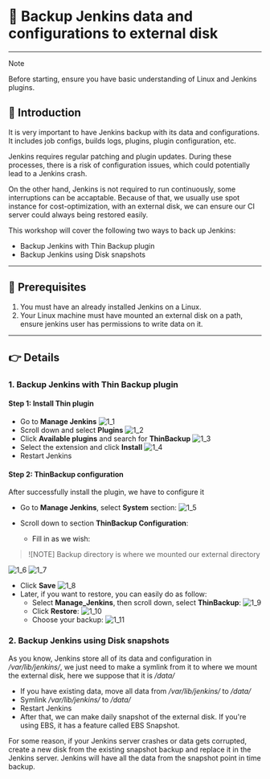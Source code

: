 # 🚀 Backup Jenkins data and configurations to external disk

---
> [!NOTE]
> Before starting, ensure you have basic understanding of Linux and Jenkins plugins.

## 🎤 Introduction

It is very important to have Jenkins backup with its data and configurations. It includes job configs, builds logs, plugins, plugin configuration, etc.

Jenkins requires regular patching and plugin updates. During these processes, there is a risk of configuration issues, which could potentially lead to a Jenkins crash.

On the other hand, Jenkins is not required to run continuously, some interruptions can be accaptable. Because of that, we usually use spot instance for cost-optimization, with an external disk, we can ensure our CI server could always being restored easily.

This workshop will cover the following two ways to back up Jenkins:

- Backup Jenkins with Thin Backup plugin
- Backup Jenkins using Disk snapshots

---

## 📝 Prerequisites

1. You must have an already installed Jenkins on a Linux.
2. Your Linux machine must have mounted an external disk on a path, ensure jenkins user has permissions to write data on it.

---

## 👉 Details

### 1. Backup Jenkins with Thin Backup plugin

#### Step 1: Install Thin plugin

- Go to __Manage Jenkins__
![1_1](/1_Backup/1_1.png)
- Scroll down and select __Plugins__
![1_2](/1_Backup/1_2.png)
- Click __Available plugins__ and search for __ThinBackup__
![1_3](/1_Backup/1_3.png)
- Select the extension and click __Install__
![1_4](/1_Backup/1_4.png)
- Restart Jenkins

#### Step 2: ThinBackup configuration

After successfully install the plugin, we have to configure it

- Go to __Manage Jenkins__, select __System__ section:
![1_5](/1_Backup/1_5.png)
- Scroll down to section __ThinBackup Configuration__:

  - Fill in as we wish:

> ![NOTE]
> Backup directory is where we mounted our external directory

![1_6](/1_Backup/1_6.png)
![1_7](/1_Backup/1_7.png)

- Click __Save__
![1_8](/1_Backup/1_8.png)
- Later, if you want to restore, you can easily do as follow:
  - Select __Manage_Jenkins__, then scroll down, select __ThinBackup__:
![1_9](/1_Backup/1_9.png)
  - Click __Restore__:
![1_10](/1_Backup/1_10.png)
  - Choose your backup:
![1_11](/1_Backup/1_11.png)

### 2. Backup Jenkins using Disk snapshots

As you know, Jenkins store all of its data and configuration in */var/lib/jenkins/*, we just need to make a symlink from it to where we mount the external disk, here we suppose that it is */data/*

- If you have existing data, move all data from */var/lib/jenkins/* to */data/*
- Symlink */var/lib/jenkins/* to */data/*
- Restart Jenkins
- After that, we can make daily snapshot of the external disk. If you're using EBS, it has a feature called EBS Snapshot.

For some reason, if your Jenkins server crashes or data gets corrupted, create a new disk from the existing snapshot backup and replace it in the Jenkins server. Jenkins will have all the data from the snapshot point in time backup.
